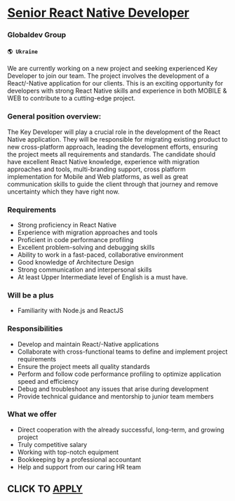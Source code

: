 # [Sеnior React Native Developer](https://www.remotewlb.com/apply/senior-react-native-developer-80397)  
### Globaldev Group  
#### `🌎 Ukraine`  

We are currently working on a new project and seeking experienced Key Developer to join our team. The project involves the development of a React/-Native application for our clients. This is an exciting opportunity for developers with strong React Native skills and experience in both MOBILE & WEB to contribute to a cutting-edge project.

### General position overview:

The Key Developer will play a crucial role in the development of the React Native application. They will be responsible for migrating existing product to new cross-platform approach, leading the development efforts, ensuring the project meets all requirements and standards. The candidate should have excellent React Native knowledge, experience with migration approaches and tools, multi-branding support, cross platform implementation for Mobile and Web platforms, as well as great communication skills to guide the client through that journey and remove uncertainty which they have right now.

### Requirements

  * Strong proficiency in React Native
  * Experience with migration approaches and tools
  * Proficient in code performance profiling
  * Excellent problem-solving and debugging skills
  * Ability to work in a fast-paced, collaborative environment
  * Good knowledge of Architecture Design
  * Strong communication and interpersonal skills
  * At least Upper Intermediate level of English is a must have.

### Will be a plus

  * Familiarity with Node.js and ReactJS

### Responsibilities

  * Develop and maintain React/-Native applications
  * Collaborate with cross-functional teams to define and implement project requirements
  * Ensure the project meets all quality standards
  * Perform and follow code performance profiling to optimize application speed and efficiency
  * Debug and troubleshoot any issues that arise during development
  * Provide technical guidance and mentorship to junior team members

### What we offer

  * Direct cooperation with the already successful, long-term, and growing project
  * Truly competitive salary
  * Working with top-notch equipment
  * Bookkeeping by a professional accountant
  * Help and support from our caring HR team

  
## CLICK TO [APPLY](https://www.remotewlb.com/apply/senior-react-native-developer-80397)

